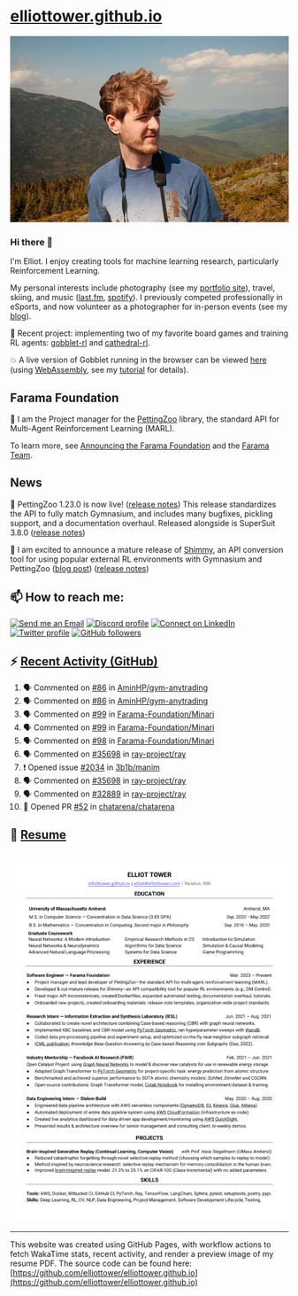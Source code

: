 # [elliottower.github.io](https://github.com/elliottower/elliottower.github.io)

[![A wild Elliot on Mt Washington](https://raw.githubusercontent.com/elliottower/elliottower.github.io/main/src/jpg/DSCF7539-600px.jpg?raw=true)](https://raw.githubusercontent.com/elliottower/elliottower.github.io/main/src/jpg/DSCF7539.jpg?raw=true)

### Hi there 👋

I'm Elliot. I enjoy creating tools for machine learning research, particularly Reinforcement Learning.

My personal interests include photography (see my [portfolio site](https://www.elliottower.com/)), travel, skiing, and music ([last.fm](https://www.last.fm/user/ajsdlfkwer), [spotify](https://open.spotify.com/user/12132818380)). I previously competed professionally in eSports, and now volunteer as a photographer for in-person events (see my [blog](https://www.elliottower.com/stories/?category=events)).

🤖 Recent project: implementing two of my favorite board games and training RL agents: [gobblet-rl](https://github.com/elliottower/gobblet-rl) and [cathedral-rl](https://github.com/elliottower/cathedral-rl). 

💥 A live version of Gobblet running in the browser can be viewed [here](https://elliottower.github.io/gobblet-rl/) (using [WebAssembly](https://webassembly.org/), see my [tutorial](https://github.com/elliottower/gobblet-rl/blob/main/tutorials/WebAssembly/web_assembly.md) for details).

## Farama Foundation

🚀 I am the Project manager for the [PettingZoo](https://github.com/Farama-Foundation/PettingZoo) library, the standard API for Multi-Agent Reinforcement Learning (MARL). 

To learn more, see [Announcing the Farama Foundation](https://farama.org/Announcing-The-Farama-Foundation) and the [Farama Team](https://farama.org/team).

## News

🎉 PettingZoo 1.23.0 is now live! ([release notes](https://github.com/Farama-Foundation/PettingZoo/releases/tag/1.23.0)) This release standardizes the API to fully match Gymnasium, and includes many bugfixes, pickling support, and a documentation overhaul. Released alongside is SuperSuit 3.8.0 ([release notes](https://github.com/Farama-Foundation/SuperSuit/releases/tag/3.8.0)) 

<!-- ![GitHub Release Date](https://img.shields.io/github/release-date/Farama-Foundation/PettingZoo) -->

🎉 I am excited to announce a mature release of [Shimmy](https://github.com/Farama-Foundation/Shimmy), an API conversion tool for using popular external RL environments with Gymnasium and PettingZoo ([blog post](https://farama.org/Announcing-Shimmy)) ([release notes](https://github.com/Farama-Foundation/Shimmy/releases/tag/v1.0.0)) 

## 📫 How to reach me:

 [![Send me an Email](https://img.shields.io/badge/email-elliot%40elliottower.com-blue)](mailto:elliot@elliottower.com)
 [![Discord profile](https://img.shields.io/badge/Discord-7289DA?style=flat&logo=discord&logoColor=white)](https://discord.com/users/83091537923145728)
 [![Connect on LinkedIn](https://img.shields.io/badge/--linkedin?label=LinkedIn&logo=LinkedIn&style=social)](https://www.linkedin.com/in/elliot-tower)
 [![Twitter profile](https://img.shields.io/twitter/follow/elliottower?style=social)](https://twitter.com/ElliotTower/)
 [![GitHub followers](https://img.shields.io/github/followers/elliottower?style=social)](https://github.com/elliottower/)

## ⚡ [Recent Activity (GitHub)](https://github.com/elliottower)

<!--START_SECTION:activity-->
1. 🗣 Commented on [#86](https://github.com/AminHP/gym-anytrading/issues/86) in [AminHP/gym-anytrading](https://github.com/AminHP/gym-anytrading)
2. 🗣 Commented on [#86](https://github.com/AminHP/gym-anytrading/issues/86) in [AminHP/gym-anytrading](https://github.com/AminHP/gym-anytrading)
3. 🗣 Commented on [#99](https://github.com/Farama-Foundation/Minari/issues/99) in [Farama-Foundation/Minari](https://github.com/Farama-Foundation/Minari)
4. 🗣 Commented on [#99](https://github.com/Farama-Foundation/Minari/issues/99) in [Farama-Foundation/Minari](https://github.com/Farama-Foundation/Minari)
5. 🗣 Commented on [#98](https://github.com/Farama-Foundation/Minari/issues/98) in [Farama-Foundation/Minari](https://github.com/Farama-Foundation/Minari)
6. 🗣 Commented on [#35698](https://github.com/ray-project/ray/issues/35698) in [ray-project/ray](https://github.com/ray-project/ray)
7. ❗ Opened issue [#2034](https://github.com/3b1b/manim/issues/2034) in [3b1b/manim](https://github.com/3b1b/manim)
8. 🗣 Commented on [#35698](https://github.com/ray-project/ray/issues/35698) in [ray-project/ray](https://github.com/ray-project/ray)
9. 🗣 Commented on [#32889](https://github.com/ray-project/ray/issues/32889) in [ray-project/ray](https://github.com/ray-project/ray)
10. 💪 Opened PR [#52](https://github.com/chatarena/chatarena/pull/52) in [chatarena/chatarena](https://github.com/chatarena/chatarena)
<!--END_SECTION:activity-->

## 📄 [Resume](https://elliottower.github.io/src/pdf/resume.pdf)

<!-- PDF-TO-MARKDOWN:START -->
![Page 1](src/png/page1.png "Page 1")
---
<!-- PDF-TO-MARKDOWN:END -->

----

This website was created using GitHub Pages, with workflow actions to fetch WakaTime stats, recent activity, and render a preview image of my resume PDF. The source code can be found here: [https://github.com/elliottower/elliottower.github.io](https://github.com/elliottower/elliottower.github.io)
